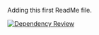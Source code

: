 Adding this first ReadMe file.

[![Dependency Review](https://github.com/CRUZEAAKASH/StockMarket/actions/workflows/dependency-review_Initial.yml/badge.svg)](https://github.com/CRUZEAAKASH/StockMarket/actions/workflows/dependency-review_Initial.yml)
